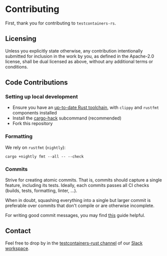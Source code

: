 # Contributing

First, thank you for contributing to `testcontainers-rs`.

## Licensing

Unless you explicitly state otherwise, any contribution intentionally submitted for inclusion in the work by you, as defined in the Apache-2.0 license, shall be dual licensed as above, without any additional terms or conditions.

## Code Contributions

### Setting up local development

- Ensure you have an [up-to-date Rust toolchain](https://rustup.rs/), with `clippy` and `rustfmt` components installed
- Install the [cargo-hack](https://github.com/taiki-e/cargo-hack) subcommand (recommended)
- Fork this repository

### Formatting

We rely on `rustfmt` (`nightly`):
```shell
cargo +nightly fmt --all -- --check
```

### Commits

Strive for creating atomic commits.
That is, commits should capture a single feature, including its tests.
Ideally, each commits passes all CI checks (builds, tests, formatting, linter, ...).

When in doubt, squashing everything into a single but larger commit is preferable over commits that don't compile or are otherwise incomplete.

For writing good commit messages, you may find [this](https://chris.beams.io/posts/git-commit/) guide helpful.

## Contact

Feel free to drop by in the [testcontainers-rust channel](https://testcontainers.slack.com/archives/C048EPGRCER) of our [Slack workspace](https://testcontainers.slack.com).

